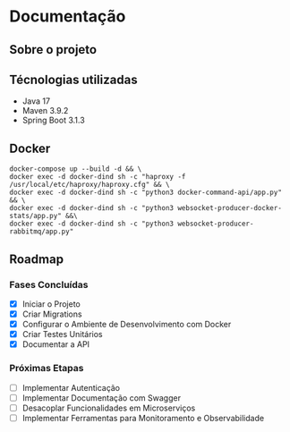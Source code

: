 # Documentação

## Sobre o projeto

## Técnologias utilizadas
- Java 17
- Maven 3.9.2
- Spring Boot 3.1.3

## Docker
```
docker-compose up --build -d && \
docker exec -d docker-dind sh -c "haproxy -f /usr/local/etc/haproxy/haproxy.cfg" && \
docker exec -d docker-dind sh -c "python3 docker-command-api/app.py" && \
docker exec -d docker-dind sh -c "python3 websocket-producer-docker-stats/app.py" &&\
docker exec -d docker-dind sh -c "python3 websocket-producer-rabbitmq/app.py"
```

## Roadmap
### Fases Concluídas
- [x] Iniciar o Projeto
- [x] Criar Migrations
- [x] Configurar o Ambiente de Desenvolvimento com Docker
- [x] Criar Testes Unitários
- [x] Documentar a API

### Próximas Etapas
- [ ] Implementar Autenticação
- [ ] Implementar Documentação com Swagger
- [ ] Desacoplar Funcionalidades em Microserviços
- [ ] Implementar Ferramentas para Monitoramento e Observabilidade